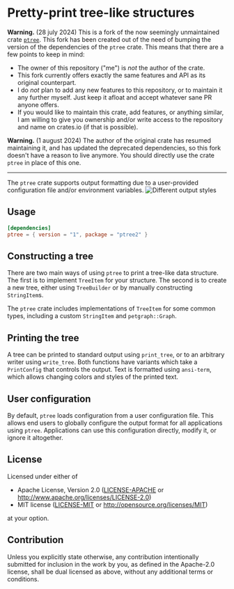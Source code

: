 # Pretty-print tree-like structures

**Warning.** (28 july 2024) This is a fork of the now seemingly unmaintained crate
[`ptree`](https://gitlab.com/Noughmad/ptree/).  This fork has been created out of the need of
bumping the version of the dependencies of the `ptree` crate.  This means that there are a few
points to keep in mind:
- The owner of this repository ("me") is *not* the author of the crate.
- This fork currently offers exactly the same features and API as its original counterpart.
- I do *not* plan to add any new features to this repository, or to maintain it any further
  myself.  Just keep it afloat and accept whatever sane PR anyone offers.
- If you would like to maintain this crate, add features, or anything similar, I am willing to
  give you ownership and/or write access to the repository and name on crates.io (if that is
  possible).

**Warning.** (1 august 2024) The author of the original crate has resumed maintaining it, and has
updated the deprecated dependencies, so this fork doesn't have a reason to live anymore.  You should
directly use the crate `ptree` in place of this one.

---

The `ptree` crate supports output formatting due to a user-provided configuration file and/or
environment variables.  ![Different output styles](https://i.imgur.com/KqPUFHq.png)

## Usage

```toml
[dependencies]
ptree = { version = "1", package = "ptree2" }
```

## Constructing a tree

There are two main ways of using `ptree` to print a tree-like data structure.
The first is to implement `TreeItem` for your structure.
The second is to create a new tree, either using `TreeBuilder` or by manually constructing `StringItem`s.

The `ptree` crate includes implementations of `TreeItem` for some common types, including a custom `StringItem` and `petgraph::Graph`.

## Printing the tree

A tree can be printed to standard output using `print_tree`, or to an arbitrary writer using `write_tree`.
Both functions have variants which take a `PrintConfig` that controls the output.
Text is formatted using `ansi-term`, which allows changing colors and styles of the printed text.

## User configuration

By default, `ptree` loads configuration from a user configuration file.
This allows end users to globally configure the output format for all applications using `ptree`.
Applications can use this configuration directly, modify it, or ignore it altogether.

## License

Licensed under either of

 * Apache License, Version 2.0
   ([LICENSE-APACHE](LICENSE-APACHE) or http://www.apache.org/licenses/LICENSE-2.0)
 * MIT license
   ([LICENSE-MIT](LICENSE-MIT) or http://opensource.org/licenses/MIT)

at your option.

## Contribution

Unless you explicitly state otherwise, any contribution intentionally submitted
for inclusion in the work by you, as defined in the Apache-2.0 license, shall be
dual licensed as above, without any additional terms or conditions.

